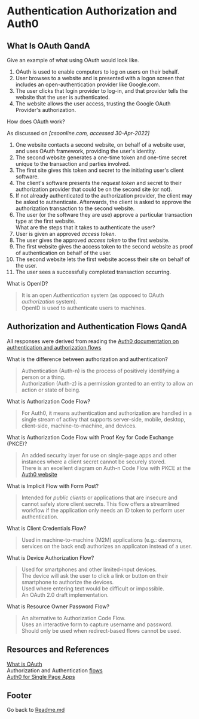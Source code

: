 # Authentication Authorization and Auth0

## What Is OAuth QandA

Give an example of what using OAuth would look like.

1. OAuth is used to enable computers to log on users on their behalf.  
2. User browses to a website and is presented with a logon screen that includes an open-authentication provider like Google.com.  
3. The user clicks that login provider to log-in, and that provider tells the website that the user is authenticated.
4. The website allows the user access, trusting the Google OAuth Provider's authorization.

How does OAuth work?  

As discussed on *[csoonline.com, accessed 30-Apr-2022]*

1. One website contacts a second website, on behalf of a website user, and uses OAuth framework, providing the user's identity.  
2. The second website generates a one-time token and one-time secret unique to the transaction and parties involved.  
3. The first site gives this token and secret to the initiating user's client software.  
4. The client's software presents the *request token* and secret to their authorization provider that could be on the second site (or not).  
5. If not already authenticated to the authorization provider, the client may be asked to authenticate. Afterwards, the client is asked to approve the authorization transaction to the second website.
6. The user (or the software they are use) approve a particular transaction type at the first website.  
What are the steps that it takes to authenticate the user?  
7. User is given an approved *access token*.  
8. The user gives the approved *access token* to the first website.  
9. The first website gives the access token to the second website as proof of authentication on behalf of the user.  
10. The second website lets the first website access their site on behalf of the user.  
11. The user sees a successfully completed transaction occurring.  

What is OpenID?  

> It is an open *Authentication* system (as opposed to OAuth *authorization* system).  
> OpenID is used to authenticate users to machines.  

## Authorization and Authentication Flows QandA

All responses were derived from reading the [Auth0 documentation on authentication and authorization flows](https://auth0.com/docs/get-started/authentication-and-authorization-flow)  

What is the difference between authorization and authentication?  

> Authentication (Auth-n) is the process of positively identifying a person or a thing.  
> Authorization (Auth-z) is a permission granted to an entity to allow an action or state of being.  

What is Authorization Code Flow?  

> For Auth0, it means authentication and authorization are handled in a single stream of activy that supports server-side, mobile, desktop, client-side, machine-to-machine, and devices.  

What is Authorization Code Flow with Proof Key for Code Exchange (PKCE)?  

> An added security layer for use on single-page apps and other instances where a client secret cannot be securely stored.  
> There is an excellent diagram on Auth-n Code Flow with PKCE at the [Auth0 website](https://auth0.com/docs/get-started/authentication-and-authorization-flow/authorization-code-flow-with-proof-key-for-code-exchange-pkce)  

What is Implicit Flow with Form Post?  

> Intended for *public clients* or applications that are insecure and cannot safely store client secrets.
> This flow offers a streamlined workflow if the application only needs an ID token to perform user authentication. 

What is Client Credentials Flow?  

> Used in machine-to-machine (M2M) applications (e.g.: daemons, services on the back end) authorizes an applicaton instead of a user.  

What is Device Authorization Flow?  

> Used for smartphones and other limited-input devices.  
> The device will ask the user to click a link or button on their smartphone to authorize the devices.  
> Used where entering text would be difficult or impossible.  
> An OAuth 2.0 draft implementation.  

What is Resource Owner Password Flow?  

> An alternative to Authorization Code Flow.  
> Uses an interactive form to capture username and password.  
> Should only be used when redirect-based flows cannot be used.  

## Resources and References

[What is OAuth](https://www.csoonline.com/article/3216404/what-is-oauth-how-the-open-authorization-framework-works.html)  
Authorization and Authentication [flows](https://auth0.com/docs/flows)  
[Auth0 for Single Page Apps](https://auth0.com/docs/libraries/auth0-react)  

## Footer

Go back to [Readme.md](../README.html)
